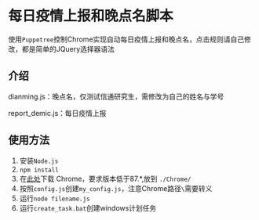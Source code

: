 # 每日疫情上报和晚点名脚本

使用`Puppetree`控制Chrome实现自动每日疫情上报和晚点名，点击规则请自己修改，都是简单的JQuery选择器语法

## 介绍

dianming.js：晚点名，仅测试信通研究生，需修改为自己的姓名与学号

report_demic.js：每日疫情上报


## 使用方法
1. 安装`Node.js`
2. `npm install`
3. 在[此处](https://npm.taobao.org/mirrors/chromium-browser-snapshots/Win_x64/)下载 Chrome，要求版本低于87.*,放到 `./Chrome/`
4. 按照`config.js`创建`my_config.js`，注意Chrome路径`\`需要转义
5. 运行`node filename.js`
6. 运行`create_task.bat`创建windows计划任务